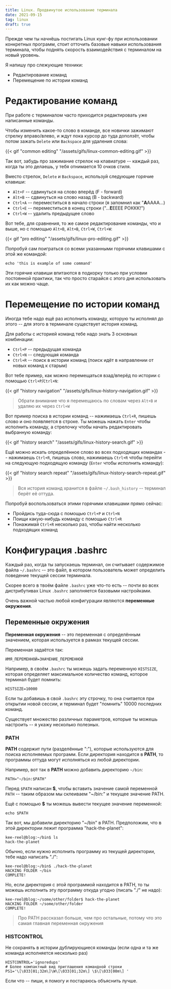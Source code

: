 ```yaml
---
title: Linux. Продвинутое использование терминала
date: 2021-09-15
tag: linux
draft: true
---
```


Прежде чем ты начнёшь постигать Linux кунг-фу при использовании конкретных программ, стоит отточить базовые навыки использования терминала, чтобы поднять скорость взаимодействия с терминалом на новый уровень.

Я напишу про слежующие техники:

* Редактирование команд
* Перемещение по истории команд

# Редактирование команд

При работе с терминалом часто приходится редактировать уже написанные команды.

Чтобы изменить какое-то слово в команде, все новички зажимают стрелку вправо/влево, и ждут пока курсор до туда доползёт, чтобы потом зажать `Delete` или `Backspace` для удаления слова:

{{< gif "common editing" "/assets/gifs/linux-common-editing.gif" >}}

Так вот, забудь про зажимание стрелок на клавиатуре -- каждый раз, когда ты это делаешь, у тебя отнимается 10 очков стиля.

Вместо стрелок, `Delete` и `Backspace`, используй следующие горячие клавиши:

* `Alt+F` -- сдвинуться на слово вперёд (F - forward)
* `Alt+B` -- сдвинуться на слово назад (B - backward)
* `Ctrl+A` -- переместиться в начало строки (я запомнил как "**A**АААА...)
* `Ctrl+E` -- переместиться в конец строки ("...**Е**ЕЕЕЕ РОККК!")
* `Ctrl+W` -- удалить предыдущее слово

Вот тебе, для сравнения, то же самое редактирование команды, что и выше, но с помощью `Alt+B`, `Alt+B`, `Ctrl+W`, `Ctrl+W`:

{{< gif "pro editing" "/assets/gifs/linux-pro-editing.gif" >}}

Попробуй сам поиграться со всеми указанными горячими клавишами с этой же командой:

```
echo 'this is example of some command'
```

Эти горячие клавиши впитаются в подкорку только при условии постоянной практики, так что просто старайся с этого дня использовать их как можно чаще.

# Перемещение по истории команд

Иногда тебе надо ещё раз исполнить команду, которую ты исполнял до этого -- для этого в терминале существует история команд.

Для работы с историей команд тебе надо знать 3 основных комбинации:

* `Ctrl+P` -- предыдущая команда
* `Ctrl+N` -- следующая команда
* `Ctrl+R` -- поиск в истории команд (поиск идёт в направлении от новых команд к старым)

Вот тебе пример, как можно перемещаться взад/вперёд по истории с помощью `Ctrl+P`/`Ctrl+N`:

{{< gif "history navigation" "/assets/gifs/linux-history-navigation.gif" >}}

> Обрати внимание что я перемещаюсь по словам через `Alt+B` и удаляю их через `Ctrl+W`

Вот пример поиска в истории команд -- нажимаешь `Ctrl+R`, пишешь слово и оно появляется в строке. Ты можешь нажать `Enter` чтобы исполнить команду, а стрелочку чтобы начать редактировать выбранную команду:

{{< gif "history search" "/assets/gifs/linux-history-search.gif" >}}

Ещё можно искать определённое слово во всех подходящих командах -- нажимаешь `Ctrl+R`, пишешь слово, нажимаешь `Ctrl+R` чтобы перейти на следующую подходящую команду (`Enter` чтобы исполнить команду):

{{< gif "history search repeat" "/assets/gifs/linux-history-search-repeat.gif" >}}

> Вся история команд хранится в файле `~/.bash_history` -- терминал берёт её оттуда.

Попробуй воспользоваться этими горячими клавишами прямо сейчас:

* Пройдись туда-сюда с помощью `Ctrl+P` и `Ctrl+N`
* Поищи какую-нибудь команду с помощью `Ctrl+R`
* Понажимай `Ctrl+R` несколько раз, чтобы найти несколько подходящих команд

# Конфигурация .bashrc

Каждый раз, когда ты запускаешь терминал, он считывает содержимое файла `~/.bashrc` -- это файл, в котором пользователь может определить поведение текущей сессии терминала.

Скорее всего в твоём файле `.bashrc` уже что-то есть -- почти во всех дистрибутивах Linux `.bashrc` заполняется базовыми настройками.

Очень важной частью любой конфигурации являются **переменные окружения**.

## Переменные окружения

**Переменная окружения** -- это переменная с определённым значением, которая используется в рамках текущей сессии.

Переменная задаётся так:

```
ИМЯ_ПЕРЕМЕННОЙ=ЗНАЧЕНИЕ_ПЕРЕМЕННОЙ
```

Например, в своём `.bashrc` ты можешь задать переменную `HISTSIZE`, которая определяет максимальное количество команд, которое терминал будет помнить:

```
HISTSIZE=10000
```

Если ты добавишь в свой `.bashrc` эту строчку, то она считается при открытии новой сессии, и терминал будет "помнить" 10000 последних команд.

Существует множество различных параметров, которые ты можешь настроить -- я укажу несколько полезных.

### PATH

**PATH** содержит пути (разделённые ":"), которые используются для поиска исполняемых программ. Если директория находится в **PATH**, то программы оттуда могут исполняться из любой директории.

Например, вот так в **PATH** можно добавить директорию `~/bin`:
```
PATH="~/bin:$PATH"
```

Перед `$PATH` написан **$**, чтобы вставить значение самой переменной `PATH` -- таким образом мы склеиваем "~/bin:" и текущее значение PATH.

Ещё с помощью **$** ты можешь вывести текущее значение переменной:
```
echo $PATH
```

Так вот, мы добавили директорию "~/bin" в PATH. Предположим, что в этой директории лежит программа "hack-the-planet":

```
kee-reel@blog:~/bin$ ls
hack-the-planet
```

Обычно, если нужно исполнить программу из текущей директории, тебе надо написать "./":

```
kee-reel@blog:~/bin$ ./hack-the-planet
HACKING FOLDER ~/bin
COMPLETE!
```

Но, если директория с этой программой находится в PATH, то ты можешь исполнить эту программу откуда угодно (писать "./" не надо):

```
kee-reel@blog:~/some/other/folder$ hack-the-planet
HACKING FOLDER ~/some/other/folder
COMPLETE!
```

> Про PATH рассказал больше, чем про остальные, потому что это самая главная переменная окружения

### HISTCONTROL

Не сохранять в истории дублирующиеся команды (если одна и та же команда исполняется несколько раз)

```
HISTCONTROL='ignoredups'
# Более компактный вид приглашения командной строки
PS1='\[\033[01;32m\]\W\[\033[01;32m\] \$\[\033[00m\] '
```

Если что -- пиши, я помогу и постараюсь объяснить лучше.
